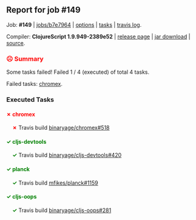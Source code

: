 ## Report for job #149

Job: **#149** | [jobs/b7e7964](https://github.com/cljs-oss/canary/commit/b7e7964a5888ae16c68ec6cae55e2a13ccd13d4e) | [options](options.edn) | [tasks](tasks.edn) | [travis log](https://travis-ci.org/cljs-oss/canary/builds/303879166).

Compiler: **ClojureScript 1.9.949-2389e52** | [release page](https://github.com/cljs-oss/canary/releases/tag/r1.9.949-2389e52) | [jar download](https://github.com/cljs-oss/canary/releases/download/r1.9.949-2389e52/clojurescript-1.9.949-2389e52.jar) | [source](https://github.com/clojure/clojurescript/commit/2389e52049a9bd001d173a1cb4772ed8a25de196).

### <b style='color:red'>☹ Summary</b>

Some tasks failed! Failed 1 / 4 (executed) of total 4 tasks.

Failed tasks: [chromex](#-chromex).

### Executed Tasks

#### <b style='color:red'>&#x2717; chromex</b>
&nbsp;&nbsp;&nbsp;&nbsp;<b style='color:red'>&#x2717;</b> Travis build [binaryage/chromex#518](https://travis-ci.org/binaryage/chromex/builds/303880237)<br>

#### <b style='color:green'>&#x2713; cljs-devtools</b>
&nbsp;&nbsp;&nbsp;&nbsp;<b style='color:green'>&#x2713;</b> Travis build [binaryage/cljs-devtools#420](https://travis-ci.org/binaryage/cljs-devtools/builds/303880241)<br>

#### <b style='color:green'>&#x2713; planck</b>
&nbsp;&nbsp;&nbsp;&nbsp;<b style='color:green'>&#x2713;</b> Travis build [mfikes/planck#1159](https://travis-ci.org/mfikes/planck/builds/303880239)<br>

#### <b style='color:green'>&#x2713; cljs-oops</b>
&nbsp;&nbsp;&nbsp;&nbsp;<b style='color:green'>&#x2713;</b> Travis build [binaryage/cljs-oops#281](https://travis-ci.org/binaryage/cljs-oops/builds/303880235)<br>